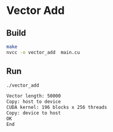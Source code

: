 # Vector Add

## Build

```bash
make
nvcc -o vector_add  main.cu
```

## Run

```bash
./vector_add

Vector length: 50000
Copy: host to device
CUDA kernel: 196 blocks x 256 threads
Copy: device to host
OK
End
```

